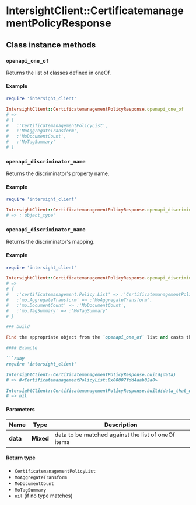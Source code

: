 # IntersightClient::CertificatemanagementPolicyResponse

## Class instance methods

### `openapi_one_of`

Returns the list of classes defined in oneOf.

#### Example

```ruby
require 'intersight_client'

IntersightClient::CertificatemanagementPolicyResponse.openapi_one_of
# =>
# [
#   :'CertificatemanagementPolicyList',
#   :'MoAggregateTransform',
#   :'MoDocumentCount',
#   :'MoTagSummary'
# ]
```

### `openapi_discriminator_name`

Returns the discriminator's property name.

#### Example

```ruby
require 'intersight_client'

IntersightClient::CertificatemanagementPolicyResponse.openapi_discriminator_name
# => :'object_type'
```

### `openapi_discriminator_name`

Returns the discriminator's mapping.

#### Example

```ruby
require 'intersight_client'

IntersightClient::CertificatemanagementPolicyResponse.openapi_discriminator_mapping
# =>
# {
#   :'certificatemanagement.Policy.List' => :'CertificatemanagementPolicyList',
#   :'mo.AggregateTransform' => :'MoAggregateTransform',
#   :'mo.DocumentCount' => :'MoDocumentCount',
#   :'mo.TagSummary' => :'MoTagSummary'
# }

### build

Find the appropriate object from the `openapi_one_of` list and casts the data into it.

#### Example

```ruby
require 'intersight_client'

IntersightClient::CertificatemanagementPolicyResponse.build(data)
# => #<CertificatemanagementPolicyList:0x00007fdd4aab02a0>

IntersightClient::CertificatemanagementPolicyResponse.build(data_that_doesnt_match)
# => nil
```

#### Parameters

| Name | Type | Description |
| ---- | ---- | ----------- |
| **data** | **Mixed** | data to be matched against the list of oneOf items |

#### Return type

- `CertificatemanagementPolicyList`
- `MoAggregateTransform`
- `MoDocumentCount`
- `MoTagSummary`
- `nil` (if no type matches)

